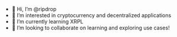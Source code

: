 - 👋 Hi, I’m @ripdrop
- 👀 I’m interested in cryptocurrency and decentralized applications
- 🌱 I’m currently learning XRPL
- 💞️ I’m looking to collaborate on learning and exploring use cases!

<!---
ripdrop/ripdrop is a ✨ special ✨ repository because its `README.md` (this file) appears on your GitHub profile.
You can click the Preview link to take a look at your changes.
--->

